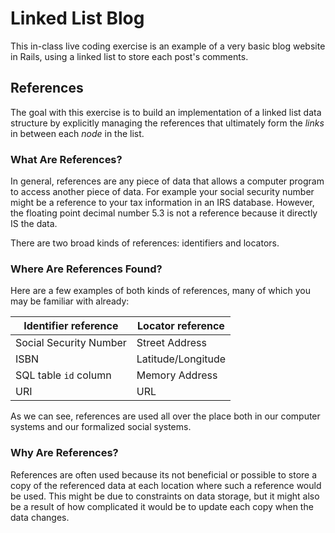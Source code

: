 # Linked List Blog
This in-class live coding exercise is an example of a very basic blog website in Rails, using a linked list to store each post's comments.

## References
The goal with this exercise is to build an implementation of a linked list data structure by explicitly managing the references that ultimately form the _links_ in between each _node_ in the list.

### What Are References?
In general, references are any piece of data that allows a computer program to access another piece of data. For example your social security number might be a reference to your tax information in an IRS database. However, the floating point decimal number 5.3 is not a reference because it directly IS the data.

There are two broad kinds of references: identifiers and locators.

### Where Are References Found?
Here are a few examples of both kinds of references, many of which you may be familiar with already:

| Identifier reference | Locator reference |
| -------------------- | ----------------- |
| Social Security Number | Street Address  |
| ISBN                 | Latitude/Longitude |
| SQL table `id` column | Memory Address   |
| URI                  | URL               |

As we can see, references are used all over the place both in our computer systems and our formalized social systems.


### Why Are References?
References are often used because its not beneficial or possible to store a copy of the referenced data at each location where such a reference would be used. This might be due to constraints on data storage, but it might also be a result of how complicated it would be to update each copy when the data changes.
